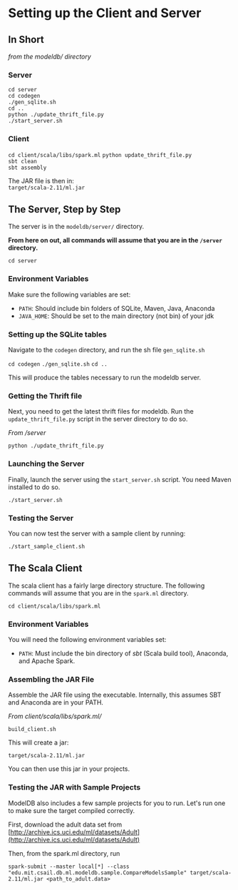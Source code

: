 # Setting up the Client and Server

## In Short
*from the modeldb/ directory*
### Server

`cd server`  
`cd codegen`  
`./gen_sqlite.sh`  
`cd ..`  
`python ./update_thrift_file.py`  
`./start_server.sh`

### Client

`cd client/scala/libs/spark.ml` 
`python update_thrift_file.py`  
`sbt clean`  
`sbt assembly`  

The JAR file is then in:  
`target/scala-2.11/ml.jar`

## The Server, Step by Step
The server is in the `modeldb/server/` directory. 

**From here on out,
all commands will assume that you are in the `/server` directory.**

`cd server`

### Environment Variables

Make sure the following variables are set:
* `PATH`: Should include bin folders of SQLite, Maven, Java, Anaconda
* `JAVA_HOME`: Should be set to the main directory (not bin) of your jdk

### Setting up the SQLite tables
Navigate to the `codegen` directory, and run the sh file `gen_sqlite.sh`

`cd codegen`
`./gen_sqlite.sh`
`cd ..`

This will produce the tables necessary to run the modeldb server.

### Getting the Thrift file
Next, you need to get the latest thrift files for modeldb. Run the `update_thrift_file.py` 
script in the server directory to do so. 

*From /server*  

`python ./update_thrift_file.py`

### Launching the Server
Finally, launch the server using the `start_server.sh` script. You need Maven installed
to do so.

`./start_server.sh`

### Testing the Server
You can now test the server with a sample client by running:

`./start_sample_client.sh`

## The Scala Client
The scala client has a fairly large directory structure. The following commands
will assume that you are in the `spark.ml` directory.

`cd client/scala/libs/spark.ml`

### Environment Variables
You will need the following environment variables set:

* `PATH`: Must include the bin directory of *sbt* (Scala build tool), Anaconda, and Apache Spark.

### Assembling the JAR File
Assemble the JAR file using the executable. Internally, this assumes SBT and Anaconda are in your PATH.

*From client/scala/libs/spark.ml/*

`build_client.sh`

This will create a jar:

`target/scala-2.11/ml.jar`

You can then use this jar in your projects.

### Testing the JAR with Sample Projects

ModelDB also includes a few sample projects for you to run. Let's run one 
to make sure the target compiled correctly.

First, download the adult data set from [http://archive.ics.uci.edu/ml/datasets/Adult](http://archive.ics.uci.edu/ml/datasets/Adult)

Then, from the spark.ml directory, run

`spark-submit --master local[*] --class "edu.mit.csail.db.ml.modeldb.sample.CompareModelsSample" target/scala-2.11/ml.jar <path_to_adult.data>`





